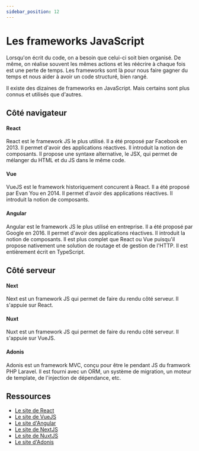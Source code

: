 ```yaml
---
sidebar_position: 12
---
```


# Les frameworks JavaScript

Lorsqu'on écrit du code, on a besoin que celui-ci soit bien organisé. De même, on réalise souvent les mêmes actions et les réécrire à chaque fois est une perte de temps. Les frameworks sont là pour nous faire gagner du temps et nous aider à avoir un code structuré, bien rangé.

Il existe des dizaines de frameworks en JavaScript. Mais certains sont plus connus et utilisés que d'autres. 

## Côté navigateur

#### React

React est le framework JS le plus utilisé. Il a été proposé par Facebook en 2013. Il permet d'avoir des applications réactives. Il introduit la notion de composants. Il propose une syntaxe alternative, le JSX, qui permet de mélanger du HTML et du JS dans le même code. 

#### Vue

VueJS est le framework historiquement concurent à React. Il a été proposé par Evan You en 2014. Il permet d'avoir des applications réactives. Il introduit la notion de composants.

#### Angular

Angular est le framework JS le plus utilisé en entreprise. Il a été proposé par Google en 2016. Il permet d'avoir des applications réactives. Il introduit la notion de composants. Il est plus complet que React ou Vue puisqu'il propose nativement une solution de routage et de gestion de l'HTTP. Il est entièrement écrit en TypeScript. 

## Côté serveur

#### Next

Next est un framework JS qui permet de faire du rendu côté serveur. Il s'appuie sur React.

#### Nuxt

Nuxt est un framework JS qui permet de faire du rendu côté serveur. Il s'appuie sur VueJS.

#### Adonis

Adonis est un framework MVC, conçu pour être le pendant JS du framwork PHP Laravel. Il est fourni avec un ORM, un système de migration, un moteur de template, de l'injection de dépendance, etc.

 ## Ressources

* [Le site de React](https://fr.reactjs.org/)
* [Le site de VueJS](https://vuejs.org/)
* [Le site d'Angular](https://angular.io/)
* [Le site de NextJS](https://nextjs.org/)
* [Le site de NuxtJS](https://nuxtjs.org/fr/)
* [Le site d'Adonis](https://adonisjs.com/)
 
